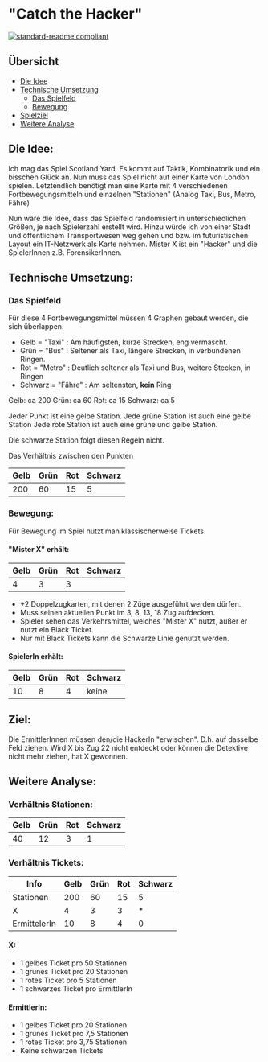 # "Catch the Hacker"

[![standard-readme compliant](https://img.shields.io/badge/readme%20style-standard-brightgreen.svg?style=flat-square)](https://github.com/RichardLitt/standard-readme)

## Übersicht

- [Die Idee](#die-idee-)
- [Technische Umsetzung](#technische-umsetzung-)
  -  [Das Spielfeld](#das-spielfeld)
  - [Bewegung](#bewegung-)
- [Spielziel](#ziel-)
- [Weitere Analyse](#weitere-analyse-)

## Die Idee:
Ich mag das Spiel Scotland Yard. Es kommt auf Taktik, Kombinatorik und ein bisschen Glück an.
Nun muss das Spiel nicht auf einer Karte von London spielen.
Letztendlich benötigt man eine Karte mit 4 verschiedenen Fortbewegungsmitteln 
und einzelnen "Stationen"
(Analog Taxi, Bus, Metro, Fähre)

Nun wäre die Idee, dass das Spielfeld randomisiert in unterschiedlichen Größen, je nach Spielerzahl erstellt wird.
Hinzu würde ich von einer Stadt und öffentlichem Transportwesen weg gehen und bzw. im futuristischen
Layout ein IT-Netzwerk als Karte nehmen. Mister X ist ein "Hacker" und die SpielerInnen z.B. ForensikerInnen.


## Technische Umsetzung:

### Das Spielfeld
Für diese 4 Fortbewegungsmittel müssen 4 Graphen gebaut werden, die sich überlappen.
- Gelb = "Taxi" : Am häufigsten, kurze Strecken, eng vermascht.
- Grün = "Bus" : Seltener als Taxi, längere Strecken, in verbundenen Ringen.
- Rot = "Metro" : Deutlich seltener als Taxi und Bus, weitere Stecken, in Ringen
- Schwarz = "Fähre" : Am seltensten, **kein** Ring

Gelb: ca 200
Grün: ca 60
Rot: ca 15
Schwarz: ca 5

Jeder Punkt ist eine gelbe Station. 
Jede grüne Station ist auch eine gelbe Station
Jede rote Station ist auch eine grüne und gelbe Station.

Die schwarze Station folgt diesen Regeln nicht.

Das Verhältnis zwischen den Punkten

| Gelb | Grün | Rot | Schwarz          |
|------|------|-----|------------------|
| 200  | 60   | 15  | 5 |


### Bewegung:
Für Bewegung im Spiel nutzt man klassischerweise Tickets. 

#### "Mister X" erhält:

| Gelb | Grün | Rot | Schwarz               |
|------|------|-----|-----------------------|
| 4    | 3    | 3   | <Anzahl SpielerInnen> |

- +2 Doppelzugkarten, mit denen 2 Züge ausgeführt werden dürfen.
- Muss seinen aktuellen Punkt im 3, 8, 13, 18 Zug aufdecken.
- Spieler sehen das Verkehrsmittel, welches "Mister X" nutzt, außer er nutzt ein Black Ticket.
- Nur mit Black Tickets kann die Schwarze Linie genutzt werden.

#### SpielerIn erhält:

| Gelb | Grün | Rot | Schwarz |
|------|------|-----|---------|
| 10   | 8    | 4   | keine   |

## Ziel: 
Die ErmittlerInnen müssen den/die HackerIn "erwischen". D.h. auf dasselbe Feld ziehen.
Wird X bis Zug 22 nicht entdeckt 
oder können die Detektive nicht mehr ziehen, hat X gewonnen.

## Weitere Analyse:
### Verhältnis Stationen:

 Gelb | Grün | Rot | Schwarz          |
|------|------|-----|------------------|
| 40  | 12   | 3  | 1 |

### Verhältnis Tickets:

| Info         | Gelb | Grün | Rot | Schwarz |
|--------------|------|------|-----|---------|
| Stationen    | 200  | 60   | 15  | 5       |
| X            | 4    | 3    | 3   | *       |
| ErmittelerIn | 10   | 8    | 4   | 0       |

#### X:
- 1 gelbes Ticket pro 50 Stationen
- 1 grünes Ticket pro 20 Stationen
- 1 rotes Ticket pro 5 Stationen
- 1 schwarzes Ticket pro ErmittlerIn

#### ErmittlerIn:
- 1 gelbes Ticket pro 20 Stationen
- 1 grünes Ticket pro 7,5 Stationen
- 1 rotes Ticket pro 3,75 Stationen
- Keine schwarzen Tickets

